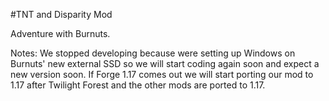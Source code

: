 #TNT and Disparity Mod

Adventure with Burnuts.

Notes:
We stopped developing because were setting up Windows on Burnuts' new external SSD so we will start coding again soon and expect a new version soon.
If Forge 1.17 comes out we will start porting our mod to 1.17 after Twilight Forest and the other mods are ported to 1.17.
